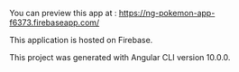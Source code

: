 You can preview this app at : https://ng-pokemon-app-f6373.firebaseapp.com/

This application is hosted on Firebase.

This project was generated with Angular CLI version 10.0.0.
